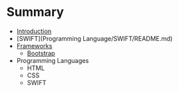 # Summary

* [Introduction](README.md)
* [SWIFT](Programming Language/SWIFT/README.md)
* [Frameworks](Frameworks)
   * [Bootstrap](Frameworks/web/bootstrap/README.md)
* Programming Languages
   * HTML
   * CSS
   * SWIFT

